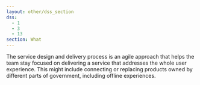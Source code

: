 ```yaml
---
layout: other/dss_section
dss:
  - 1
  - 3
  - 13
section: What
---
```


The service design and delivery process is an agile approach that helps the team stay focused on delivering a service that addresses the whole user experience. This might include connecting or replacing products owned by different parts of government, including offline experiences.
